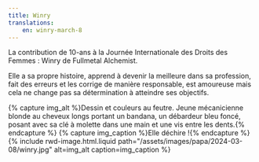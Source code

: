 ```yaml
---
title: Winry
translations:
    en: winry-march-8
---
```


La contribution de 10-ans à la Journée Internationale des Droits des Femmes : Winry de Fullmetal Alchemist. 

Elle a sa propre histoire, apprend à devenir la meilleure dans sa profession, fait des erreurs et les corrige de manière responsable, est amoureuse mais cela ne change pas sa détermination à atteindre ses objectifs.

{% capture img_alt %}Dessin et couleurs au feutre. Jeune mécanicienne blonde au cheveux longs portant un bandana, un débardeur bleu foncé, posant avec sa clé à molette dans une main et une vis entre les dents.{% endcapture %} {% capture img_caption %}Elle déchire !{% endcapture %} {% include rwd-image.html.liquid
path="/assets/images/papa/2024-03-08/winry.jpg"
alt=img_alt
caption=img_caption
%}
